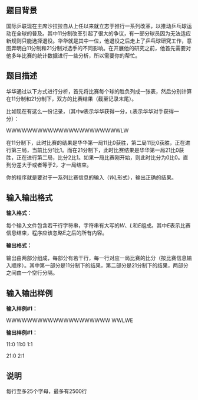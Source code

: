 题目背景
----

国际乒联现在主席沙拉拉自从上任以来就立志于推行一系列改革，以推动乒乓球运动在全球的普及。其中$11$分制改革引起了很大的争议，有一部分球员因为无法适应新规则只能选择退役。华华就是其中一位，他退役之后走上了乒乓球研究工作，意图弄明白$11$分制和$21$分制对选手的不同影响。在开展他的研究之前，他首先需要对他多年比赛的统计数据进行一些分析，所以需要你的帮忙。

题目描述
----

华华通过以下方式进行分析，首先将比赛每个球的胜负列成一张表，然后分别计算在$11$分制和$21$分制下，双方的比赛结果（截至记录末尾）。

比如现在有这么一份记录，（其中`W`表示华华获得一分，`L`表示华华对手获得一分）：

WWWWWWWWWWWWWWWWWWWWWWLW

在$11$分制下，此时比赛的结果是华华第一局$11$比$0$获胜，第二局$11$比$0$获胜，正在进行第三局，当前比分$1$比$1$。而在$21$分制下，此时比赛结果是华华第一局$21$比$0$获胜，正在进行第二局，比分$2$比$1$。如果一局比赛刚开始，则此时比分为$0$比$0$。直到分差大于或者等于$2$，才一局结束。

你的程序就是要对于一系列比赛信息的输入（$WL$形式），输出正确的结果。

输入输出格式
------

**输入格式：**  

每个输入文件包含若干行字符串，字符串有大写的$W$、$L$和$E$组成。其中$E$表示比赛信息结束，程序应该忽略E之后的所有内容。

**输出格式：**  

输出由两部分组成，每部分有若干行，每一行对应一局比赛的比分（按比赛信息输入顺序）。其中第一部分是$11$分制下的结果，第二部分是$21$分制下的结果，两部分之间由一个空行分隔。

输入输出样例
------

**输入样例#1：** 

WWWWWWWWWWWWWWWWWWWW
WWLWE

**输出样例#1：** 

11:0
11:0
1:1

21:0
2:1

说明
--

每行至多25个字母，最多有2500行